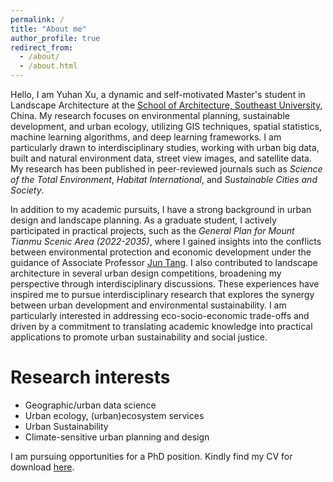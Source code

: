 ```yaml
---
permalink: /
title: "About me"
author_profile: true
redirect_from: 
  - /about/
  - /about.html
---
```


Hello, I am Yuhan Xu, a dynamic and self-motivated Master's student in Landscape Architecture at the [School of Architecture, Southeast University](https://arch.seu.edu.cn/jz_en/main.psp), China. My research focuses on environmental planning, sustainable development, and urban ecology, utilizing GIS techniques, spatial statistics, machine learning algorithms, and deep learning frameworks. I am particularly drawn to interdisciplinary studies, working with urban big data, built and natural environment data, street view images, and satellite data. My research has been published in peer-reviewed journals such as *Science of the Total Environment*, *Habitat International*, and *Sustainable Cities and Society*. 

In addition to my academic pursuits, I have a strong background in urban design and landscape planning. As a graduate student, I actively participated in practical projects, such as the *General Plan for Mount Tianmu Scenic Area (2022-2035)*, where I gained insights into the conflicts between environmental protection and economic development under the guidance of Associate Professor [Jun Tang](https://arch.seu.edu.cn/jz_en/2019/1116/c41171a410236/page.htm). I also contributed to landscape architecture in several urban design competitions, broadening my perspective through interdisciplinary discussions. These experiences have inspired me to pursue interdisciplinary research that explores the synergy between urban development and environmental sustainability. I am particularly interested in addressing eco-socio-economic trade-offs and driven by a commitment to translating academic knowledge into practical applications to promote urban sustainability and social justice.

Research interests
======
* Geographic/urban data science
* Urban ecology, (urban)ecosystem services
* Urban Sustainability
* Climate-sensitive urban planning and design

I am pursuing opportunities for a PhD position. Kindly find my CV for download [here](http://sealxuyh.github.io/files/Yuhan_XU_CV_2024-August.pdf).
